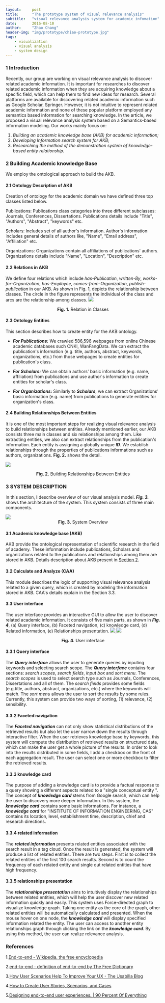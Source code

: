 ```yaml
---
layout:     post
title:      "The prototype system of visual relevance analysis"
subtitle:   "visual relevance analysis system for academic infomation"
date:       2016-08-10
author:     "Zhao Chang"
header-img: "img/prototype/chiao-prototype.jpg"
tags:
    - visualization
    - visual analysis
    - system design
---
```


### 1 Introduction
Recently, our group are working on visual relevance analysis to discover related academic information. It is important for researches to discover related academic information when they are acquiring knowledge about a specific field, which can help them to find new ideas for research. Several platforms are available for discovering related academic information such as Google Scholar, Springer. However, it is not intuitive to represent related academic information and none of these popular platform employed any semantics based information for searching knowledge. In the article, we proposed a visual relevance analysis system based on a Semantics-based information modeling. Our works mainly focus on:

1.    *Building an academic knowledge base (AKB) for academic information;*
2.    *Developing Information search system for AKB;*
3.    *Researching the method of the demonstration system of knowledge-based entity relationship.*

### 2 Building Academic knowledge Base
We employ the ontological approach to build the AKB.

#### 2.1 Ontology Description of AKB
Creation of ontology for the academic domain we have defined three top classes listed below.

Publications: Publications class categories into three different subclasses: Journals, Conferences, Dissertations. Publications details include "Title", "Authors", "Abstract", "keywords" etc.

Scholars: Includes set of all author's information. Author's information includes general details of authors like, "Name", "Email address", "Affiliation" etc.

Organizations: Organizations contain all affiliations of publications' authors. Organizations details include "Name", "Location", "Description" etc.

#### 2.2 Relations in AKB
We define four relations which include *has-Publication*, *written-By*, *works-for-Organization*, *has-Employee*, *comes-from-Organization*, *publish-publication* in our AKB. As shown in Fig. 1, depicts the relationship between classes. The circle in the figure represents the individual of the class and arcs are the relationship among classes.
<img src='/img/prototype/chiao-ontology.jpg'/>
<center><b>Fig. 1.</b> Relation in Classes</center>

#### 2.3 Ontology Entities
This section describes how to create entity for the AKB ontology.

*    ***For Publications:*** We crawled 586,596 webpages from online Chinese academic databases such CNKI, WanFangData. We can extract the publication's information (e.g. title, authors, abstract, keywords, organizations, etc.) from those webpages to create entities for publication's class.

*    ***For Scholars:*** We can obtain authors' basic information (e.g. name, affiliation) from publications and use author's information to create entities for scholar's class.

*    ***For Organizations:*** Similarly to ***Scholars***, we can extract Organizations' basic information (e.g. name) from publications to generate entities for organization's class.

#### 2.4 Building Relationships Between Entities
It is one of the most important steps for realizing visual relevance analysis to build relationships between entities. Already mentioned earlier, our AKB consists three main classes and six relationships among them. Like extracting entities, we also can extract relationships from the publication's information. Each entity is assigning a globally unique ***ID***. We establish relationships through the properties of publications informations such as authors, organizations. **Fig. 2.** shows the detail.

<a href="/img/prototype/chiao-entities.jpg" target="\_blank" title="Click to see the big picture "><img src='/img/prototype/chiao-entities.jpg'/></a>
<center><b>Fig. 2.</b> Building Relationships Between Entities</center>


### 3 SYSTEM DESCRIPTION

In this section, I describe overview of our visual analysis model. ***Fig. 3.*** shows the architecture of the system. This system consists of three main components.

<a href="/img/prototype/chiao-sys-prototype.jpg" target="\_blank" title="Click to see the big picture ">
<img src='/img/prototype/chiao-sys-prototype.jpg'/>
</a>
<center><b>Fig. 3.</b> System Overview</center>

#### 3.1 Academic knowledge base (AKB)

AKB provide the ontological representation of scientific research in the field of academy. These information include publications, Scholars and organizations related to the publications and relationships among them are stored in AKB. Details description about AKB present in <a href="#building-academic-knowledge-base"  title="section 2">Section 2</a>.

#### 3.2 Calculate and Analyze (CAA)

This module describes the logic of supporting visual relevance analysis related to a given query, which is created by modeling the information stored in AKB. CAA's details explain in the Section 3.3.


#### 3.3 User interface
The user interface provides an interactive GUI to allow the user to discover related academic information. It consists of five main parts, as shown in ***Fig. 4***, (a) Query interface, (b) Faceted navigation, (c) knowledge card, (d) Related information, (e) Relationships presentation.
<a href="/img/prototype/chiao-ui.jpg" target="\_blank" title="Click to see the big picture ">
<img src='/img/prototype/chiao-ui.jpg'/>
</a>
<a href="/img/prototype/chiao-relationships.jpg" target="\_blank" title="Click to see the big picture ">
<img src='/img/prototype/chiao-relationships.jpg'/>
</a>
<center><b>Fig. 4.</b> User interface</center>


#### 3.3.1 Query interface

The ***Query interface*** allows the user to generate queries by inputing keywords and selecting search scope. The  ***Query interface*** contains four sections: *search scopes*, *search fields*, *input box* and *sort  menu*. The *search scopes* is used to select search type such as Journals, Conferences, Dissertations and all of them. The *search fields* provides some fields (e.g.title, authors, abstract, organizations, etc.) where the keywords will match. The *sort menu* allows the user to sort the results by some rules. Currently, this system can provide two ways of sorting, (1) relevance, (2) sensibility.

#### 3.3.2 Faceted navigation

The ***Faceted navigation***  can not only show statistical distributions of the retrieved results but also let the user narrow down the results  through interactive filter.  When the user retrieves knowledge base by keywords, this system will compute the distribution of  retrieved results on structured data, which can make the user get a whole picture of the results. In order to look into the results distributed in some fields, I add a checkbox on the front of each aggregation result. The user can select one or more checkbox to filter the retrieved results.

#### 3.3.3 knowledge card

The purpose of adding a knowledge card is to provide a factual response to a query showing a different aspects related to  a "single conceptual entity ".  The concept of ***knowledge card*** stems from Google search, which can help the user to discovery more deeper information.  In this system, the ***knowledge card*** contains some basic informations. For instance, a ***knowledge card*** for "INSTITUTE OF INFORMATION ENGINEERING, CAS" contains its location, level, establishment time, description, chief and research directions.

#### 3.3.4 related information

The ***related information*** presents related entities associated with the search result in a tag cloud. Once the result is generated, the system will produce a list of related entities. There are two steps. First is to collect the  related entities of the first 100 search results. Second is to count the frequency of each related entity and single out related entities that have high frequency.

#### 3.3.5 relationships presentation

The ***relationships presentation*** aims to intuitively display the relationships between related entities, which will help the user discover new related information quickly and easily.   This system uses Force-directed graph to visualize knowledge graph.  Taking one entity as the core of the graph, other related entities will be automatically calculated and presented. When the mouse hover on one node, the ***knowledge card*** will display specified information related the entity. The user can access to another entity relationships graph through clicking the link on the ***knowledge card***. By using this method, the user can realize relevance analysis.


### References

1.<a id="ref1">[End-to-end - Wikipedia, the free encyclopedia](http://en.wikipedia.org/wiki/End-to-end)</a>

2.<a id="ref2">[end-to-end - definition of end-to-end by The Free Dictionary](http://www.thefreedictionary.com/end-to-end)</a>

3.<a id="ref3">[How User Scenarios Help To Improve Your UX - The Usabilla Blog](http://blog.usabilla.com/how-user-scenarios-help-to-improve-your-ux/)</a>

4.<a id="ref4">[How to Create User Stories, Scenarios, and Cases](https://www.newfangled.com/how-to-tell-the-users-story/)</a>

5.<a id="ref5">[Designing end-to-end user experiences. | 90 Percent Of Everything](http://www.90percentofeverything.com/2008/11/11/designing-end-to-end-user-experiences/)</a>
